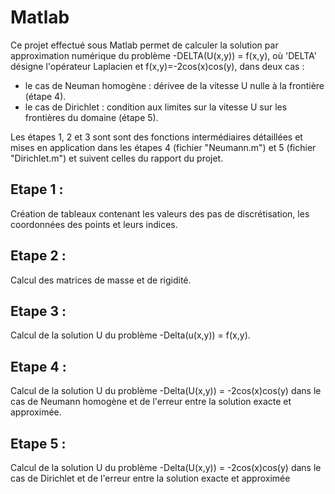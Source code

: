 Matlab
======


Ce projet effectué sous Matlab permet de calculer la solution par approximation numérique du problème -DELTA(U(x,y)) = f(x,y), où 'DELTA' désigne l'opérateur Laplacien et f(x,y)=-2cos(x)cos(y), dans deux cas : 

- le cas de Neuman homogène : dérivee de la vitesse U nulle à la frontière (étape 4).
- le cas de Dirichlet : condition aux limites sur la vitesse U sur les frontières du domaine (étape 5).

Les étapes 1, 2 et 3 sont sont des fonctions intermédiaires détaillées et mises en application dans les étapes 4 (fichier "Neumann.m") et 5 (fichier "Dirichlet.m") et suivent celles du rapport du projet.


Etape 1 :
--------

Création de tableaux contenant les valeurs des pas de discrétisation, les coordonnées des points et leurs indices.


Etape 2 :
--------

Calcul des matrices de masse et de rigidité.


Etape 3 :
--------

Calcul de la solution U du problème -Delta(u(x,y)) = f(x,y).


Etape 4 :
--------

Calcul de la solution U du problème -Delta(U(x,y)) = -2cos(x)cos(y) dans le cas de Neumann homogène et de l'erreur entre la solution exacte et approximée.


Etape 5 :
--------

Calcul de la solution U du problème -Delta(U(x,y)) = -2cos(x)cos(y) dans le cas de Dirichlet et de l'erreur entre la solution exacte et approximée
